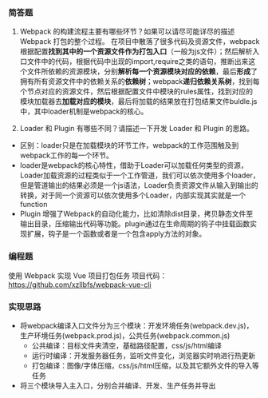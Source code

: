 ### 简答题
1. Webpack 的构建流程主要有哪些环节？如果可以请尽可能详尽的描述 Webpack 打包的整个过程。
在项目中散落了很多代码及资源文件，webpack根据配置**找到其中的一个资源文件作为打包入口**（一般为js文件）；然后解析入口文件中的代码，根据代码中出现的import,require之类的语句，推断出来这个文件所依赖的资源模块，分别**解析每一个资源模块对应的依赖**，最后**形成**了拥有所有资源文件中的依赖关系的**依赖树**；webpack**递归依赖关系树**，找到每个节点对应的资源文件，然后根据配置文件中模块的rules属性，找到对应的模块加载器去**加载对应的模块**，最后将加载的结果放在打包结果文件buldle.js中，其中loader机制是webpack的核心。

2. Loader 和 Plugin 有哪些不同？请描述一下开发 Loader 和 Plugin 的思路。
- 区别：loader只是在加载模块的环节工作，webpack的工作范围触及到webpack工作的每一个环节。
- loader是webpack的核心特性，借助于Loader可以加载任何类型的资源，Loader加载资源的过程类似于一个工作管道，我们可以依次使用多个loader，但是管道输出的结果必须是一个js语法，Loader负责资源文件从输入到输出的转换，对于同一个资源可以依次使用多个Loader，内部实现其实就是一个function
- Plugin 增强了Webpack的自动化能力，比如清除dist目录，拷贝静态文件至输出目录，压缩输出代码等功能。plugin通过在生命周期的钩子中挂载函数实现扩展，钩子是一个函数或者是一个包含apply方法的对象。

### 编程题
使用 Webpack 实现 Vue 项目打包任务
项目代码：https://github.com/xzllbfs/webpack-vue-cli

### 实现思路
- 将webpack编译入口文件分为三个模块：开发环境任务(webpack.dev.js)，生产环境任务(webpack.prod.js)，公共任务(webpack.common.js)
  - 公共编译：目标文件夹清空，基础路径配置，css/js/html编译
  - 运行时编译：开发服务器任务，监听文件变化，浏览器实时响进行热更新
  - 打包编译：图像/字体压缩，css/js/html压缩，以及其它额外文件的导入等任务
- 将三个模块导入主入口，分别合并编译、开发、生产任务并导出



